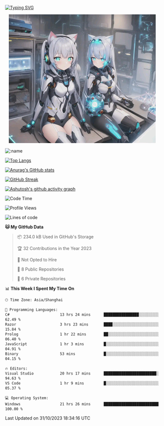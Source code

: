 [![Typing SVG](https://readme-typing-svg.demolab.com?font=Fira+Code&pause=1000&color=F78FDE&width=435&lines=%E6%AC%A2%E8%BF%8E%E5%A4%A7%E4%BD%AC%E6%9D%A5%E8%AE%BF0v0)](https://git.io/typing-svg)


<p align="center">
  <a href="https://github.com/qq583044063qq"><img src="banner.png" alt="qq583044063qq Banner"></a>
</p>



![:name](https://count.getloli.com/get/@hk416?theme=rule34)

[![Top Langs](https://github-readme-stats.vercel.app/api/top-langs/?username=qq583044063qq&locale=cn&hide=javascript,html,css&theme=tokyonight)](https://github.com/anuraghazra/github-readme-stats)

[![Anurag's GitHub stats](https://github-readme-stats.vercel.app/api?username=qq583044063qq&count_private=true&show_icons=true&locale=cn&theme=tokyonight)](https://github.com/anuraghazra/github-readme-stats)

[![GitHub Streak](https://streak-stats.demolab.com/?user=qq583044063qq&locale=zh_Hans&theme=tokyonight)](https://git.io/streak-stats)

[![Ashutosh's github activity graph](https://github-readme-activity-graph.vercel.app/graph?username=qq583044063qq&theme=tokyo-night)](https://github.com/ashutosh00710/github-readme-activity-graph)

<!--START_SECTION:waka-->
![Code Time](http://img.shields.io/badge/Code%20Time-382%20hrs%204%20mins-blue)

![Profile Views](http://img.shields.io/badge/Profile%20Views-1-blue)

![Lines of code](https://img.shields.io/badge/From%20Hello%20World%20I%27ve%20Written-904.7%20thousand%20lines%20of%20code-blue)

**🐱 My GitHub Data** 

> 📦 234.0 kB Used in GitHub's Storage 
 > 
> 🏆 32 Contributions in the Year 2023
 > 
> 🚫 Not Opted to Hire
 > 
> 📜 8 Public Repositories 
 > 
> 🔑 6 Private Repositories 
 > 
📊 **This Week I Spent My Time On** 

```text
🕑︎ Time Zone: Asia/Shanghai

💬 Programming Languages: 
C#                       13 hrs 24 mins      ████████████████░░░░░░░░░   62.49 % 
Razor                    3 hrs 23 mins       ████░░░░░░░░░░░░░░░░░░░░░   15.84 % 
Prolog                   1 hr 22 mins        ██░░░░░░░░░░░░░░░░░░░░░░░   06.40 % 
JavaScript               1 hr 3 mins         █░░░░░░░░░░░░░░░░░░░░░░░░   04.91 % 
Binary                   53 mins             █░░░░░░░░░░░░░░░░░░░░░░░░   04.15 % 

🔥 Editors: 
Visual Studio            20 hrs 17 mins      ████████████████████████░   94.63 % 
VS Code                  1 hr 9 mins         █░░░░░░░░░░░░░░░░░░░░░░░░   05.37 % 

💻 Operating System: 
Windows                  21 hrs 26 mins      █████████████████████████   100.00 % 
```


 Last Updated on 31/10/2023 18:34:16 UTC
<!--END_SECTION:waka-->
